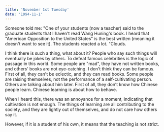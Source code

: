 ```yaml
---
title: 'November 1st Tuesday'
date: '1994-11-1'
---
```


Someone told me: "One of your students (now a teacher) said to the graduate students that I haven't read Wang Huning's book. I heard that "American Opposition to the United States" is the best written (meaning it doesn't want to see it). The students reacted a lot. "Clouds.

I think there is such a thing, what about it? People who say such things will eventually be jokes by others. To defeat famous celebrities is the logic of passage in this world. Some people are "mad", they have not written books, and others' books are not eye-catching. I don't think they can be famous. First of all, they can't be eclectic, and they can read books. Some people are raising themselves, not the performance of a self-cultivating person. Others are talking about him later. First of all, they don’t know how Chinese people learn. Chinese learning is about how to behave.

When I heard this, there was an annoyance for a moment, indicating that cultivation is not enough. The things of learning are all contributing to the society, and they are lightly out of themselves, and do not care how others say it.

However, if it is a student of his own, it means that the teaching is not strict.

